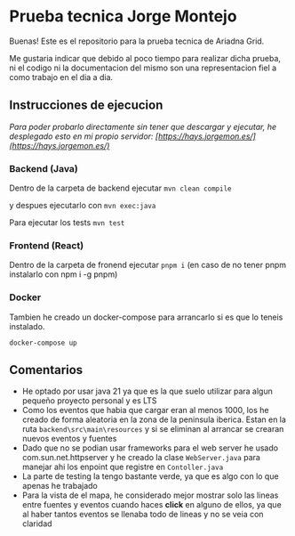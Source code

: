 # Prueba tecnica Jorge Montejo

Buenas!
Este es el repositorio para la prueba tecnica de Ariadna Grid.

Me gustaria indicar que debido al poco tiempo para realizar dicha prueba, ni el codigo ni la documentacion del mismo son una representacion fiel a como trabajo en el dia a dia.

## Instrucciones de ejecucion

_Para poder probarlo directamente sin tener que descargar y ejecutar, he desplegado esto en mi propio servidor: [https://hays.jorgemon.es/](https://hays.jorgemon.es/)_

### Backend (Java)

Dentro de la carpeta de backend ejecutar `mvn clean compile`

y despues ejecutarlo con `mvn exec:java`

Para ejecutar los tests `mvn test`

### Frontend (React)

Dentro de la carpeta de fronend ejecutar `pnpm i` (en caso de no tener pnpm instalarlo con npm i -g pnpm)

### Docker

Tambien he creado un docker-compose para arrancarlo si es que lo teneis instalado.

`docker-compose up`

## Comentarios
- He optado por usar java 21 ya que es la que suelo utilizar para algun pequeño proyecto personal y es LTS
- Como los eventos que habia que cargar eran al menos 1000, los he creado de forma aleatoria en la zona de la peninsula iberica. Estan en la ruta `backend\src\main\resources` y si se eliminan al arrancar se crearan nuevos eventos y fuentes
- Dado que no se podian usar frameworks para el web server he usado com.sun.net.httpserver y he creado la clase `WebServer.java` para manejar ahi los enpoint que registre en `Contoller.java`
- La parte de testing la tengo bastante verde, ya que es algo con lo que apenas he trabajado
- Para la vista de el mapa, he considerado mejor mostrar solo las lineas entre fuentes y eventos cuando haces **click** en alguno de ellos, ya que al haber tantos eventos se llenaba todo de lineas y no se veia con claridad